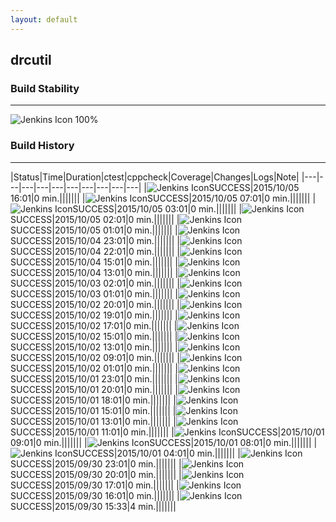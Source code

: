 ```yaml
---
layout: default
---
```

## drcutil
### Build Stability
___
![Jenkins Icon](http://jenkinshrg.github.io/images/48x48/health-80plus.png)
100%
  
### Build History
___
|Status|Time|Duration|<span class='badge'>ctest</span>|<span class='badge'>cppcheck</span>|Coverage|Changes|Logs|Note|
|---|---|---|---|---|---|---|---|---|---|
|![Jenkins Icon](http://jenkinshrg.github.io/images/24x24/blue.png)SUCCESS|2015/10/05 16:01|0 min.|||||||
|![Jenkins Icon](http://jenkinshrg.github.io/images/24x24/blue.png)SUCCESS|2015/10/05 07:01|0 min.|||||||
|![Jenkins Icon](http://jenkinshrg.github.io/images/24x24/blue.png)SUCCESS|2015/10/05 03:01|0 min.|||||||
|![Jenkins Icon](http://jenkinshrg.github.io/images/24x24/blue.png)SUCCESS|2015/10/05 02:01|0 min.|||||||
|![Jenkins Icon](http://jenkinshrg.github.io/images/24x24/blue.png)SUCCESS|2015/10/05 01:01|0 min.|||||||
|![Jenkins Icon](http://jenkinshrg.github.io/images/24x24/blue.png)SUCCESS|2015/10/04 23:01|0 min.|||||||
|![Jenkins Icon](http://jenkinshrg.github.io/images/24x24/blue.png)SUCCESS|2015/10/04 22:01|0 min.|||||||
|![Jenkins Icon](http://jenkinshrg.github.io/images/24x24/blue.png)SUCCESS|2015/10/04 15:01|0 min.|||||||
|![Jenkins Icon](http://jenkinshrg.github.io/images/24x24/blue.png)SUCCESS|2015/10/04 13:01|0 min.|||||||
|![Jenkins Icon](http://jenkinshrg.github.io/images/24x24/blue.png)SUCCESS|2015/10/03 02:01|0 min.|||||||
|![Jenkins Icon](http://jenkinshrg.github.io/images/24x24/blue.png)SUCCESS|2015/10/03 01:01|0 min.|||||||
|![Jenkins Icon](http://jenkinshrg.github.io/images/24x24/blue.png)SUCCESS|2015/10/02 20:01|0 min.|||||||
|![Jenkins Icon](http://jenkinshrg.github.io/images/24x24/blue.png)SUCCESS|2015/10/02 19:01|0 min.|||||||
|![Jenkins Icon](http://jenkinshrg.github.io/images/24x24/blue.png)SUCCESS|2015/10/02 17:01|0 min.|||||||
|![Jenkins Icon](http://jenkinshrg.github.io/images/24x24/blue.png)SUCCESS|2015/10/02 15:01|0 min.|||||||
|![Jenkins Icon](http://jenkinshrg.github.io/images/24x24/blue.png)SUCCESS|2015/10/02 13:01|0 min.|||||||
|![Jenkins Icon](http://jenkinshrg.github.io/images/24x24/blue.png)SUCCESS|2015/10/02 09:01|0 min.|||||||
|![Jenkins Icon](http://jenkinshrg.github.io/images/24x24/blue.png)SUCCESS|2015/10/02 01:01|0 min.|||||||
|![Jenkins Icon](http://jenkinshrg.github.io/images/24x24/blue.png)SUCCESS|2015/10/01 23:01|0 min.|||||||
|![Jenkins Icon](http://jenkinshrg.github.io/images/24x24/blue.png)SUCCESS|2015/10/01 20:01|0 min.|||||||
|![Jenkins Icon](http://jenkinshrg.github.io/images/24x24/blue.png)SUCCESS|2015/10/01 18:01|0 min.|||||||
|![Jenkins Icon](http://jenkinshrg.github.io/images/24x24/blue.png)SUCCESS|2015/10/01 15:01|0 min.|||||||
|![Jenkins Icon](http://jenkinshrg.github.io/images/24x24/blue.png)SUCCESS|2015/10/01 13:01|0 min.|||||||
|![Jenkins Icon](http://jenkinshrg.github.io/images/24x24/blue.png)SUCCESS|2015/10/01 11:01|0 min.|||||||
|![Jenkins Icon](http://jenkinshrg.github.io/images/24x24/blue.png)SUCCESS|2015/10/01 09:01|0 min.|||||||
|![Jenkins Icon](http://jenkinshrg.github.io/images/24x24/blue.png)SUCCESS|2015/10/01 08:01|0 min.|||||||
|![Jenkins Icon](http://jenkinshrg.github.io/images/24x24/blue.png)SUCCESS|2015/10/01 04:01|0 min.|||||||
|![Jenkins Icon](http://jenkinshrg.github.io/images/24x24/blue.png)SUCCESS|2015/09/30 23:01|0 min.|||||||
|![Jenkins Icon](http://jenkinshrg.github.io/images/24x24/blue.png)SUCCESS|2015/09/30 20:01|0 min.|||||||
|![Jenkins Icon](http://jenkinshrg.github.io/images/24x24/blue.png)SUCCESS|2015/09/30 17:01|0 min.|||||||
|![Jenkins Icon](http://jenkinshrg.github.io/images/24x24/blue.png)SUCCESS|2015/09/30 16:01|0 min.|||||||
|![Jenkins Icon](http://jenkinshrg.github.io/images/24x24/blue.png)SUCCESS|2015/09/30 15:33|4 min.|||||||
